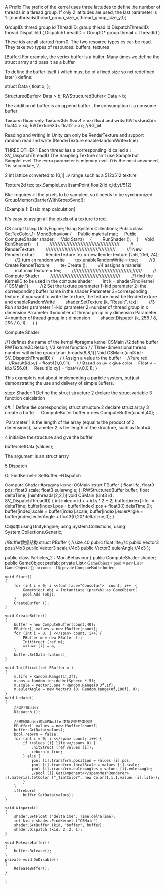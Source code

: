 A Prefix
The prefix of the kernel uses three latitudes to define the number of threads in a thread group. If only 2 latitudes are used, the last parameter is 1.
[numthreads(thread_group_size_x,thread_group_size_y,1)]


GroupID: thread group id
ThreadIID: group thread id
DispatchThreadID: thread DispatchId
( DispatchThreadID = GroupID* group thread + ThreadId )

These ids are all started from 0. The two resource types
cs can be read. They take two types of resources: buffers, textures

[Buffer]
For example, the vertex buffer is a buffer. 
Many times we define the struct array and pass it as a buffer

To define the buffer itself ( which must be of a fixed size so not redefined later ) 
define:

struct Data
{
float x;
};

StructuredBuffer< Data > b;
RWStructuredBuffer< Data > b;

The addition of buffer is an append buffer , the consumption is a consume buffer


  Texture:
Read-only Texture2d< float4 > xx;
Read and write RWTexture2d< float4 > xx;
RWTexture2d< float2 > xx; //RG_int
  
 

Reading and writing in Unity can only be RenderTexture and support random read and write (RenderTexture enableRandomWrite=true)

THREE OTHER 
1 Each thread has a corresponding id called a : SV_DispatchThreadID
The Sampling Texture can't use Sample but SampleLevel. The extra parameter is mipmap level, 0 is the most advanced, 1 is secondary, 2...

2 int lattice converted to [0,1] uv range such as a 512x512 texture

Texture2d tex;
tex.SampleLevel(samPoint,float2(id.x,id.y)/512)


Blur requires all the pixels to be sampled, so it needs to be synchronized: GroupMemoryBarrierWithGroupSync();


[Example 1: Basic map calculation]
 

It's easy to assign all the pixels of a texture to red.

CS script
Using UnityEngine;
Using System.Collections;
Public class SetTexColor_1 : MonoBehaviour {
    Public material mat;
    Public ComputeShader shader;
    Void Start()
    {
        RunShader ();
    }
    Void RunShader()
    {
        /////////////////////////////////////////////
        // RenderTexture
        /////////////////////////////////////////////
        //1 New RenderTexture
        RenderTexture tex = new RenderTexture (256, 256, 24);
        //2 turn on random write
        tex.enableRandomWrite = true;
        //3 Create RenderTexture
        tex.Create ();
        //4 assigns a material
        mat.mainTexture = tex;
        /////////////////////////////////////////////
        // Compute Shader
        /////////////////////////////////////////////
        //1 find the KernelID to be used in the compute shader
        Int k = shader.FindKernel ("CSMain");
        //2 Set the texture parameter 1=kid parameter 2=the corresponding buffer name in the shader Parameter 3=corresponding texture, if you want to write the texture, the texture must be RenderTexture and enableRandomWrite
        shader.SetTexture (k, "Result", tex);
        //3 Run shader parameter 1=kid parameter 2=number of thread group in x dimension Parameter 3=number of thread group in y dimension Parameter 4=number of thread group in z dimension
        shader.Dispatch (k, 256 / 8, 256 / 8, 1);
    }
}


Compute Shader


//1 defines the name of the kernel
#pragma kernel CSMain
//2 define buffer
RWTexture2D Result;
//3 kernel function
/ / Three-dimensional thread number within the group
[numthreads(8,8,1)]
Void CSMain (uint3 id : SV_DispatchThreadID)
{
    / / Assign a value to the buffer
    //Pure red
   //Result[id.xy] = float4(1,0,0,1);
    / / Based on uv x give color
    Float v = id.x/256.0f;
    Result[id.xy] = float4(v,0,0,1);
}


This example is not about implementing a particle system, but just demonstrating the use and delivery of simple Buffers.

step:
Shader:
1 Define the struct structure
2 declare the struct variable
3 function calculation

c#:
1 Define the corresponding struct structure
2 declare struct array
3 create a buffer
   
   ComputeBuffer buffer = new ComputeBuffer(count,40);
   
 Parameter 1 is the length of the array (equal to the product of 2 dimensions), parameter 2 is the length of the structure, such as float=4

4 initialize the structure and give the buffer

buffer.SetData (values);

The argument is an struct array

5 Dispatch

Or FindKernel-> SetBuffer ->Dispatch


Compute Shader
#pragma kernel CSMain
struct PBuffer
{
    float life;
    float3 pos;
    float3 scale;
    float3 eulerAngle;
};
RWStructuredBuffer buffer;
float deltaTime;
[numthreads(2,2,1)]
void CSMain (uint3 id : SV_DispatchThreadID)
{
     int index = id.x + id.y * 2 * 2;
     buffer[index].life -= deltaTime;
    buffer[index].pos = buffer[index].pos + float3(0,deltaTime,0); 
    buffer[index].scale = buffer[index].scale; 
    buffer[index].eulerAngle = buffer[index].eulerAngle + float3(0,20*deltaTime,0); 
}


CS脚本
using UnityEngine;
using System.Collections;
using System.Collections.Generic;

//Buffer数据结构
struct PBuffer
{
    //size 40
    public float life;//4
    public Vector3 pos;//4x3
    public Vector3 scale;//4x3
    public Vector3 eulerAngle;//4x3
};

public class Particles_2 : MonoBehaviour {
    public ComputeShader shader;
    public GameObject prefab;
    private List<<font face="Consolas"> GameObject > pool = new List<<font face="Consolas"> GameObject >();
    int count = 16;
    private ComputeBuffer buffer;

    void Start()
    {
        for (int i = 0; i <<font face="Consolas">  count; i++) {
            GameObject obj = Instantiate (prefab) as GameObject;
            pool.Add (obj);
        }
        CreateBuffer ();
    }

    void CreateBuffer()
    {
        buffer = new ComputeBuffer(count,40);
        PBuffer[] values = new PBuffer[count];
        for (int i = 0; i <</span> count; i++) {
            PBuffer m = new PBuffer ();
            InitStruct (ref m);
            values [i] = m;
        }
        buffer.SetData (values);
    }

    void InitStruct(ref PBuffer m )
    {
        m.life = Random.Range(1f,3f);
        m.pos = Random.insideUnitSphere * 5f;
        m.scale = Vector3.one * Random.Range(0.3f,1f);
        m.eulerAngle = new Vector3 (0, Random.Range(0f,180f), 0);
    }
    void Update()
    {
        //运行Shader
        Dispatch ();

        //根据Shader返回的buffer数据更新物体信息
        PBuffer[] values = new PBuffer[count];
        buffer.GetData(values);
        bool reborn = false;
        for (int i = 0; i <</span> count; i++) {
            if (values [i].life <</span> 0) {
                InitStruct (ref values [i]);
                reborn = true;
            } else {
                pool [i].transform.position = values [i].pos;
                pool [i].transform.localScale = values [i].scale;
                pool [i].transform.eulerAngles = values [i].eulerAngle;
                //pool [i].GetComponent<</span>MeshRenderer>().material.SetColor ("_TintColor", new Color(1,1,1,values [i].life));
            }
        }
        if(reborn)
            buffer.SetData(values);
    }

    void Dispatch()
    {
        shader.SetFloat ("deltaTime", Time.deltaTime);
        int kid = shader.FindKernel ("CSMain");
        shader.SetBuffer (kid, "buffer", buffer);
        shader.Dispatch (kid, 2, 2, 1);
    }

    void ReleaseBuffer()
    {
        buffer.Release();
    }
    private void OnDisable()
    {
        ReleaseBuffer();
    }
}


    


